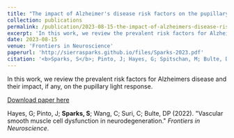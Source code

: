 ```yaml
---
title: "The impact of Alzheimer's disease risk factors on the pupillary light response"
collection: publications
permalink: /publication/2023-08-15-the-impact-of-alzheimers-disease-risk-factors-on-the-pupillary-light-response
excerpt: 'In this work, we review the prevalent risk factors for Alzheimers disease and their impact, if any, on the pupillary light response.'
date: 2023-08-15
venue: 'Frontiers in Neuroscience'
paperurl: 'http://sierrasparks.github.io/files/Sparks-2023.pdf'
citation: '<b>Sparks, S</b>; Pinto, J; Hayes, G; Spitschan, M; Bulte, DP (2023). &quot;The impact of Alzheimers disease risk factors on the pupillary light response.&quot; <i>Frontiers in Neuroscience</i>.'
---
```

In this work, we review the prevalent risk factors for Alzheimers disease and their impact, if any, on the pupillary light response. 

[Download paper here](http://sierrasparks.github.io/files/VSMC_dysfunction_in_neurodegeneration_2022.pdf)

Hayes, G; Pinto, J; <b>Sparks, S</b>; Wang, C; Suri, C; Bulte, DP (2022). &quot;Vascular smooth muscle cell dysfunction in neurodegeneration.&quot; <i>Frontiers in Neuroscience</i>.
